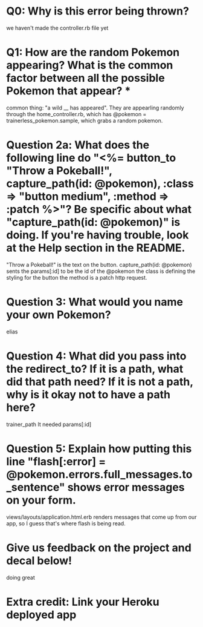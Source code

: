 # Q0: Why is this error being thrown?
we haven't made the controller.rb file yet
# Q1: How are the random Pokemon appearing? What is the common factor between all the possible Pokemon that appear? *
common thing: "a wild __ has appeared". They are appearling randomly through the home_controller.rb, which has @pokemon = trainerless_pokemon.sample, which grabs a random pokemon.

# Question 2a: What does the following line do "<%= button_to "Throw a Pokeball!", capture_path(id: @pokemon), :class => "button medium", :method => :patch %>"? Be specific about what "capture_path(id: @pokemon)" is doing. If you're having trouble, look at the Help section in the README.
"Throw a Pokeball!" is the text on the button.
capture_path(id: @pokemon) sents the params[:id] to be the id of the @pokemon
the class is defining the styling for the button
the method is a patch http request.

# Question 3: What would you name your own Pokemon?
elias

# Question 4: What did you pass into the redirect_to? If it is a path, what did that path need? If it is not a path, why is it okay not to have a path here?
trainer_path
It needed params[:id]

# Question 5: Explain how putting this line "flash[:error] = @pokemon.errors.full_messages.to_sentence" shows error messages on your form.
views/layouts/application.html.erb renders messages that come up from our app, so I guess that's where flash is being read.

# Give us feedback on the project and decal below!
doing great

# Extra credit: Link your Heroku deployed app
